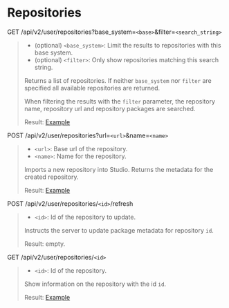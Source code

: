 # Repositories

GET /api/v2/user/repositories?base_system=`<base>`&filter=`<search_string>`
> * (optional) `<base_system>`: Limit the results to repositories with this base system.
> * (optional) `<filter>`: Only show repositories matching this search string.
>
> Returns a list of repositories. If neither `base_system` nor `filter` are specified all available repositories are returned.
>
> When filtering the results with the `filter` parameter, the repository name, repository url and repository packages are searched.
>
> Result: [Example](repositories.xml)

POST /api/v2/user/repositories?url=`<url>`&name=`<name>`
> * `<url>`: Base url of the repository.
> * `<name>`: Name for the repository.
>
> Imports a new repository into Studio. Returns the metadata for the created repository.
>
> Result: [Example](repository.xml)

POST /api/v2/user/repositories/`<id>`/refresh
> * `<id>`: Id of the repository to update.
>
> Instructs the server to update package metadata for repository `id`.
>
> Result: empty.

GET /api/v2/user/repositories/`<id>`
> * `<id>`: Id of the repository.
>
> Show information on the repository with the id `id`.
>
> Result: [Example](repository.xml)
